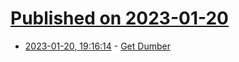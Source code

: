 # [Published on 2023-01-20](index.md)

* [2023-01-20, 19:16:14](https://lobste.rs/s/9fwfus/get_dumber) - [Get Dumber](https://www.supergoodcode.com/get-dumber/)

